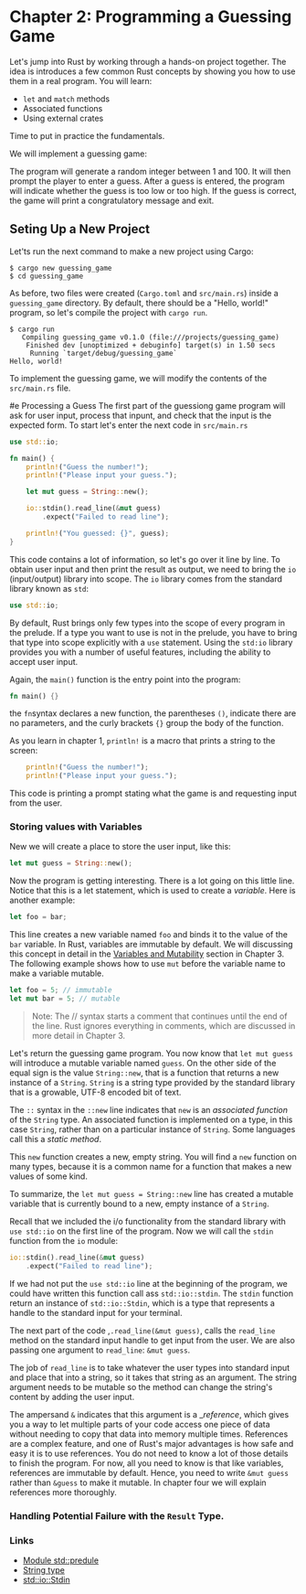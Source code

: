 # Chapter 2: Programming a Guessing Game
Let's jump into Rust by working through a hands-on project together. The idea is introduces a few common Rust concepts by showing you how to use them in a real program. You will learn:

+ `let` and `match` methods
+ Associated functions
+ Using external crates

Time to put in practice the fundamentals.

We will implement a guessing game:

The program will generate a random integer between 1 and 100. It will then prompt the player to enter a guess. After a guess is entered, the program will indicate whether the guess is too low or too high. If the guess is correct, the game will print a congratulatory message and exit.

## Seting Up a New Project

Let'ts run the next command to make a new project using Cargo:

```
$ cargo new guessing_game
$ cd guessing_game
```

As before, two files were created (`Cargo.toml` and `src/main.rs`) inside a `guessing_game` directory. By default, there should be a "Hello, world!" program, so let's compile the project with `cargo run`.

```
$ cargo run
   Compiling guessing_game v0.1.0 (file:///projects/guessing_game)
    Finished dev [unoptimized + debuginfo] target(s) in 1.50 secs
     Running `target/debug/guessing_game`
Hello, world!
```

To implement the guessing game, we will modify the contents of the `src/main.rs` file.

#e Processing a Guess
The first part of the guessiong game program will ask for user input, process that inpunt, and check that the input is the expected form. To start let's enter the next code in `src/main.rs`

```rust
use std::io;

fn main() {
    println!("Guess the number!");
    println!("Please input your guess.");

    let mut guess = String::new();

    io::stdin().read_line(&mut guess)
        .expect("Failed to read line");

    println!("You guessed: {}", guess);
}
```

This code contains a lot of information, so let's go over it line by line. To obtain user input and then print the result as output, we need to bring the `io` (input/output) library into scope. The `io` library comes from the standard library known as `std`:

```rust
use std::io;
```

By default, Rust brings only few types into the scope of every program in the prelude. If a type you want to use is not in the prelude, you have to bring that type into scope explicitly with a `use` statement. Using the `std:io` library provides you with a number of useful features, including the ability to accept user input.

Again, the `main()` function is the entry point into the program:

```rust
fn main() {}
```

the `fn`syntax declares a new function, the parentheses `()`, indicate there are no parameters, and the curly brackets `{}` group the body of the function.

As you learn in chapter 1, `println!` is a macro that prints a string to the screen:

```rust
    println!("Guess the number!");
    println!("Please input your guess.");
```

This code is printing a prompt stating what the game is and requesting input from the user.

### Storing values with Variables
New we will create a place to store the user input, like this:

```rs
let mut guess = String::new();
```

Now the program is getting interesting. There is a lot going on this little line. Notice that this is a let statement, which is used to create a _variable_. Here is another example:

```rs
let foo = bar;
```

This line creates a new variable named `foo` and binds it to the value of the `bar` variable. In Rust, variables are immutable by default. We will discussing this concept in detail in the [Variables and Mutability](https://doc.rust-lang.org/book/ch03-01-variables-and-mutability.html#variables-and-mutability) section in Chapter 3. The following example shows how to use `mut` before the variable name to make a variable mutable.

```rs
let foo = 5; // immutable
let mut bar = 5; // mutable
```

> Note: The // syntax starts a comment that continues until the end of the line. Rust ignores everything in comments, which are discussed in more detail in Chapter 3.

Let's return the guessing game program. You now know that `let mut guess` will introduce a mutable variable named `guess`. On the other side of the equal sign is the value `String::new`, that is a function that returns a new instance of a `String`. `String` is a string type provided by the standard library that is a growable, UTF-8 encoded bit of text.

The `::` syntax in the `::new` line indicates that `new` is an _associated function_ of the `String` type. An associated function is implemented on a type, in this case `String`, rather than on a particular instance of `String`. Some languages call this a _static method_.

This `new` function creates a new, empty string. You will find a `new` function on many types, because it is a common name for a function that makes a new values of some kind.

To summarize, the `let mut guess = String::new` line has created a mutable variable that is currently bound to a new, empty instance of a `String`.

Recall that we included the i/o functionality from the standard library with `use std::io` on the first line of the program. Now we will call the `stdin` function from the `io` module:

```rs
io::stdin().read_line(&mut guess)
    .expect("Failed to read line");
```

If we had not put the `use std::io` line at the beginning of the program, we could have written this function call ass `std::io::stdin`. The `stdin` function return an instance of `std::io::Stdin`, which is a type that represents a handle to the standard input for your terminal.

The next part of the code ,`.read_line(&mut guess)`, calls the `read_line` method on the standard input handle to get input from the user. We are also passing one argument to `read_line`: `&mut guess`.

The job of `read_line` is to take whatever the user types into standard input and place that into a string, so it takes that string as an argument. The string argument needs to be mutable so the method can change the string's content by adding the user input.

The ampersand `&` indicates that this argument is a __reference_, which gives you a way to let multiple parts of your code access one piece of data without needing to copy that data into memory multiple times. References are a complex feature, and one of Rust's major advantages is how safe and easy it is to use references. You do not need to know a lot of those details to finish the program. For now, all you need to know is that like variables, references are immutable by default. Hence, you need to write `&mut guess` rather than `&guess` to make it mutable. In chapter four we will explain references more thoroughly.

### Handling Potential Failure with the `Result` Type.

### Links
+ [Module std::predule](https://doc.rust-lang.org/std/prelude/index.html)
+ [String type](https://doc.rust-lang.org/std/string/struct.String.html)
+ [std::io::Stdin](https://doc.rust-lang.org/std/io/struct.Stdin.html)
